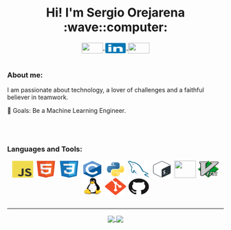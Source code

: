 <div align="center">
  <h1>Hi! I'm Sergio Orejarena :wave::computer:</h1>
</div>

<div align="center">
  <a href="https://twitter.com/SergioOR21" target="_blank">
    <img src="https://cdn.worldvectorlogo.com/logos/twitter-3.svg" height=25 width=50 align="center"/>
  </a>
  <a href="https://www.linkedin.com/in/sergio-or/" target="_blank">
    <img src="https://github.com/devicons/devicon/blob/master/icons/linkedin/linkedin-original.svg" height=25 width=50 align="center"/>
  </a>
  <a href="https://www.instagram.com/sergio_orejarena/" target="_blank">
    <img src="https://upload.wikimedia.org/wikipedia/commons/9/96/Instagram.svg" height=25 width=50 align="center"/>
  </a>
</div>

<br>

### About me:

  I am passionate about technology, a lover of challenges and a faithful believer in teamwork.

🎯 Goals: Be a Machine Learning Engineer.

<br><br>

### Languages and Tools:

<div align="center">
  <img src="https://github.com/devicons/devicon/blob/master/icons/javascript/javascript-original.svg" height=40 width=50 align="center"/>
  <img src="https://github.com/devicons/devicon/blob/master/icons/html5/html5-original.svg" height=40 width=50 align="center"/>
  <img src="https://github.com/devicons/devicon/blob/master/icons/css3/css3-original.svg" height=40 width=50 align="center"/>
  <img src="https://github.com/devicons/devicon/blob/master/icons/c/c-original.svg" height=40 width=50 align="center"/>
  <img src="https://github.com/devicons/devicon/blob/master/icons/python/python-original.svg" height=40 width=50 align="center"/>
  <img src="https://github.com/devicons/devicon/blob/master/icons/mysql/mysql-original.svg" height=40 width=50 align="center"/>
  <img src="https://github.com/devicons/devicon/blob/master/icons/bash/bash-original.svg" height=40 width=50 align="center"/>
  <img src="https://upload.wikimedia.org/wikipedia/commons/1/1d/PyCharm_Icon.svg" height=40 width=50 align="center"/>
  <img src="https://github.com/devicons/devicon/blob/master/icons/vim/vim-original.svg" height=40 width=50 align="center"/>
  <img src="https://github.com/devicons/devicon/blob/master/icons/linux/linux-original.svg" height=40 width=50 align="center"/>
  <img src="https://github.com/devicons/devicon/blob/master/icons/git/git-original.svg" height=40 width=50 align="center"/>
  <img src="https://github.com/devicons/devicon/blob/master/icons/github/github-original.svg" height=40 width=50 align="center"/>
</div>
<br>



---

<div align="center">
<a href="https://github.com/SergioO21">
  <img align="center" height="137px" src="https://github-readme-stats.vercel.app/api?username=SergioO21&show_icons=true&theme=midnight-purple&hide_border=true&hide_title=true"/>
</a>
<a href="https://github.com/SergioO21">
  <img align="center" height="137px" src="https://github-readme-stats.vercel.app/api/top-langs/?username=SergioO21&layout=compact&theme=midnight-purple&hide_border=true&hide_title=true&langs_count=8"/>
</a>
</div>
